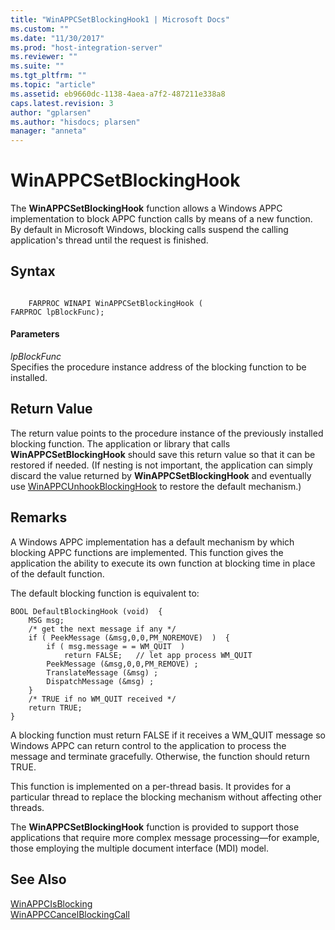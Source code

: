 ```yaml
---
title: "WinAPPCSetBlockingHook1 | Microsoft Docs"
ms.custom: ""
ms.date: "11/30/2017"
ms.prod: "host-integration-server"
ms.reviewer: ""
ms.suite: ""
ms.tgt_pltfrm: ""
ms.topic: "article"
ms.assetid: eb9660dc-1138-4aea-a7f2-487211e338a8
caps.latest.revision: 3
author: "gplarsen"
ms.author: "hisdocs; plarsen"
manager: "anneta"
---
```

# WinAPPCSetBlockingHook
The **WinAPPCSetBlockingHook** function allows a Windows APPC implementation to block APPC function calls by means of a new function. By default in Microsoft Windows, blocking calls suspend the calling application's thread until the request is finished.  
  
## Syntax  
  
```  
  
    FARPROC WINAPI WinAPPCSetBlockingHook (   
FARPROC lpBlockFunc);  
```  
  
#### Parameters  
 *lpBlockFunc*  
 Specifies the procedure instance address of the blocking function to be installed.  
  
## Return Value  
 The return value points to the procedure instance of the previously installed blocking function. The application or library that calls **WinAPPCSetBlockingHook** should save this return value so that it can be restored if needed. (If nesting is not important, the application can simply discard the value returned by **WinAPPCSetBlockingHook** and eventually use [WinAPPCUnhookBlockingHook](../core/winappcunhookblockinghook2.md) to restore the default mechanism.)  
  
## Remarks  
 A Windows APPC implementation has a default mechanism by which blocking APPC functions are implemented. This function gives the application the ability to execute its own function at blocking time in place of the default function.  
  
 The default blocking function is equivalent to:  
  
```  
BOOL DefaultBlockingHook (void)  {  
    MSG msg;  
    /* get the next message if any */  
    if ( PeekMessage (&msg,0,0,PM_NOREMOVE)  )  {  
        if ( msg.message = = WM_QUIT  )  
            return FALSE;   // let app process WM_QUIT  
        PeekMessage (&msg,0,0,PM_REMOVE) ;  
        TranslateMessage (&msg) ;  
        DispatchMessage (&msg) ;  
    }  
    /* TRUE if no WM_QUIT received */  
    return TRUE;  
}  
```  
  
 A blocking function must return FALSE if it receives a WM_QUIT message so Windows APPC can return control to the application to process the message and terminate gracefully. Otherwise, the function should return TRUE.  
  
 This function is implemented on a per-thread basis. It provides for a particular thread to replace the blocking mechanism without affecting other threads.  
  
 The **WinAPPCSetBlockingHook** function is provided to support those applications that require more complex message processing—for example, those employing the multiple document interface (MDI) model.  
  
## See Also  
 [WinAPPCIsBlocking](../core/winappcisblocking1.md)   
 [WinAPPCCancelBlockingCall](../core/winappccancelblockingcall1.md)